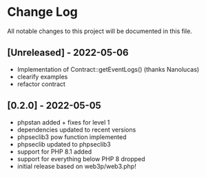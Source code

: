 # Change Log
All notable changes to this project will be documented in this file.

## [Unreleased] - 2022-05-06

- Implementation of Contract::getEventLogs() (thanks Nanolucas)
- clearify examples
- refactor contract



## [0.2.0] - 2022-05-05


- phpstan added + fixes for level 1
- dependencies updated to recent versions
- phpseclib3 pow function implemented
- phpseclib updated to phpseclib3
- support for PHP 8.1 added
- support for everything below PHP 8 dropped
- initial release based on web3p/web3.php! 
